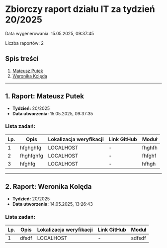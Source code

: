 # Zbiorczy raport działu IT za tydzień 20/2025

Data wygenerowania: 15.05.2025, 09:37:45

Liczba raportów: 2

## Spis treści

1. [Mateusz Putek](#pracownik-1)
2. [Weronika Kolęda](#pracownik-2)


---

<a id="pracownik-1"></a>
## 1. Raport: Mateusz Putek

* **Tydzień:** 20/2025
* **Data utworzenia:** 15.05.2025, 09:37:35

### Lista zadań:

| Lp. | Opis | Lokalizacja weryfikacji | Link GitHub | Moduł |
|-----|------|------------------------|------------|-------|
| 1 | hfghghfg | LOCALHOST | - | fhghfh |
| 2 | fhghfghfg | LOCALHOST | - | fhfghf |
| 3 | hfghfg | LOCALHOST | - | hfhgh |



---

<a id="pracownik-2"></a>
## 2. Raport: Weronika Kolęda

* **Tydzień:** 20/2025
* **Data utworzenia:** 14.05.2025, 13:26:43

### Lista zadań:

| Lp. | Opis | Lokalizacja weryfikacji | Link GitHub | Moduł |
|-----|------|------------------------|------------|-------|
| 1 | dfsdf | LOCALHOST | - | sdfsdf |


